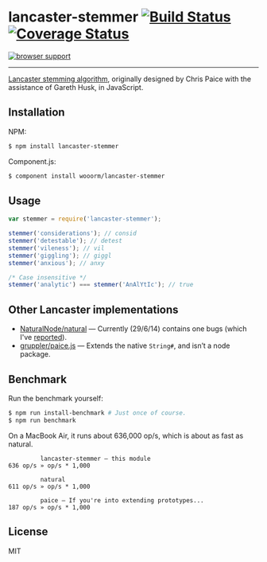 # lancaster-stemmer [![Build Status](https://travis-ci.org/wooorm/lancaster-stemmer.svg?branch=master)](https://travis-ci.org/wooorm/lancaster-stemmer) [![Coverage Status](https://img.shields.io/coveralls/wooorm/lancaster-stemmer.svg)](https://coveralls.io/r/wooorm/lancaster-stemmer?branch=master)

[![browser support](https://ci.testling.com/wooorm/lancaster-stemmer.png) ](https://ci.testling.com/wooorm/lancaster-stemmer)

---

[Lancaster stemming algorithm](http://www.comp.lancs.ac.uk/computing/research/stemming/index.htm), originally designed by Chris Paice with the assistance of Gareth Husk, in JavaScript.

## Installation

NPM:
```sh
$ npm install lancaster-stemmer
```

Component.js:
```sh
$ component install wooorm/lancaster-stemmer
```

## Usage

```js
var stemmer = require('lancaster-stemmer');

stemmer('considerations'); // consid
stemmer('detestable'); // detest
stemmer('vileness'); // vil
stemmer('giggling'); // giggl
stemmer('anxious'); // anxy

/* Case insensitive */
stemmer('analytic') === stemmer('AnAlYtIc'); // true
```

## Other Lancaster implementations

- [NaturalNode/natural](https://github.com/NaturalNode/natural) — Currently (29/6/14) contains one bugs (which I've [reported](https://github.com/NaturalNode/natural/issues/174)).
- [gruppler/paice.js](https://github.com/gruppler/paice.js) — Extends the native `String#`, and isn’t a node package.

## Benchmark

Run the benchmark yourself:

```sh
$ npm run install-benchmark # Just once of course.
$ npm run benchmark
```

On a MacBook Air, it runs about 636,000 op/s, which is about as fast as natural.

```
         lancaster-stemmer — this module
636 op/s » op/s * 1,000

         natural
611 op/s » op/s * 1,000

         paice — If you're into extending prototypes...
187 op/s » op/s * 1,000
```

## License

  MIT
